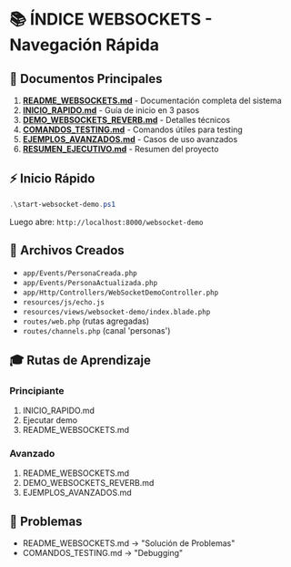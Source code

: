 # 📚 ÍNDICE WEBSOCKETS - Navegación Rápida

## 🎯 Documentos Principales

1. **[README_WEBSOCKETS.md](README_WEBSOCKETS.md)** - Documentación completa del sistema
2. **[INICIO_RAPIDO.md](INICIO_RAPIDO.md)** - Guía de inicio en 3 pasos
3. **[DEMO_WEBSOCKETS_REVERB.md](DEMO_WEBSOCKETS_REVERB.md)** - Detalles técnicos
4. **[COMANDOS_TESTING.md](COMANDOS_TESTING.md)** - Comandos útiles para testing
5. **[EJEMPLOS_AVANZADOS.md](EJEMPLOS_AVANZADOS.md)** - Casos de uso avanzados
6. **[RESUMEN_EJECUTIVO.md](RESUMEN_EJECUTIVO.md)** - Resumen del proyecto

## ⚡ Inicio Rápido

```powershell
.\start-websocket-demo.ps1
```

Luego abre: `http://localhost:8000/websocket-demo`

## 📂 Archivos Creados

- `app/Events/PersonaCreada.php`
- `app/Events/PersonaActualizada.php`
- `app/Http/Controllers/WebSocketDemoController.php`
- `resources/js/echo.js`
- `resources/views/websocket-demo/index.blade.php`
- `routes/web.php` (rutas agregadas)
- `routes/channels.php` (canal 'personas')

## 🎓 Rutas de Aprendizaje

### Principiante
1. INICIO_RAPIDO.md
2. Ejecutar demo
3. README_WEBSOCKETS.md

### Avanzado
1. README_WEBSOCKETS.md
2. DEMO_WEBSOCKETS_REVERB.md
3. EJEMPLOS_AVANZADOS.md

## 🐛 Problemas

- README_WEBSOCKETS.md → "Solución de Problemas"
- COMANDOS_TESTING.md → "Debugging"
